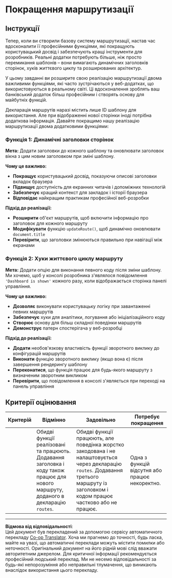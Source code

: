 <!--
CO_OP_TRANSLATOR_METADATA:
{
  "original_hash": "df0dcecddcd28ea8cbf6ede0ad57d673",
  "translation_date": "2025-10-24T15:50:52+00:00",
  "source_file": "7-bank-project/1-template-route/assignment.md",
  "language_code": "uk"
}
-->
# Покращення маршрутизації

## Інструкції

Тепер, коли ви створили базову систему маршрутизації, настав час вдосконалити її професійними функціями, які покращують користувацький досвід і забезпечують кращі інструменти для розробників. Реальні додатки потребують більше, ніж просто перемикання шаблонів – вони вимагають динамічних заголовків сторінок, хуків життєвого циклу та розширюваних архітектур.

У цьому завданні ви розширите свою реалізацію маршрутизації двома важливими функціями, які часто зустрічаються у веб-додатках, що використовуються в реальному світі. Ці вдосконалення зроблять ваш банківський додаток більш професійним і створять основу для майбутніх функцій.

Декларація маршрутів наразі містить лише ID шаблону для використання. Але при відображенні нової сторінки іноді потрібна додаткова інформація. Давайте покращимо нашу реалізацію маршрутизації двома додатковими функціями:

### Функція 1: Динамічні заголовки сторінок
**Мета:** Додати заголовки до кожного шаблону та оновлювати заголовок вікна з цим новим заголовком при зміні шаблону.

**Чому це важливо:**
- **Покращує** користувацький досвід, показуючи описові заголовки вкладок браузера
- **Підвищує** доступність для екранних читачів і допоміжних технологій  
- **Забезпечує** кращий контекст для закладок і історії браузера
- **Відповідає** найкращим практикам професійної веб-розробки

**Підхід до реалізації:**
- **Розширити** об'єкт маршрутів, щоб включити інформацію про заголовок для кожного маршруту
- **Модифікувати** функцію `updateRoute()`, щоб динамічно оновлювати `document.title`
- **Перевірити**, що заголовки змінюються правильно при навігації між екранами

### Функція 2: Хуки життєвого циклу маршруту  
**Мета:** Додати опцію для виконання певного коду після зміни шаблону. Ми хочемо, щоб у консолі розробника з'являлося повідомлення `'Dashboard is shown'` кожного разу, коли відображається сторінка панелі управління.

**Чому це важливо:**
- **Дозволяє** виконувати користувацьку логіку при завантаженні певних маршрутів
- **Забезпечує** хуки для аналітики, логування або ініціалізаційного коду
- **Створює** основу для більш складної поведінки маршрутів
- **Демонструє** патерн спостерігача у веб-розробці

**Підхід до реалізації:**
- **Додати** необов'язкову властивість функції зворотного виклику до конфігурацій маршрутів
- **Виконати** функцію зворотного виклику (якщо вона є) після завершення рендерингу шаблону
- **Переконатися**, що функція працює для будь-якого маршруту з визначеним зворотним викликом
- **Перевірити**, що повідомлення в консолі з'являється при переході на панель управління

## Критерії оцінювання

| Критерій | Відмінно                                                                                                                          | Задовільно                                                                                                                                                                                  | Потребує покращення                                       |
| -------- | ---------------------------------------------------------------------------------------------------------------------------------- | ----------------------------------------------------------------------------------------------------------------------------------------------------------------------------------------- | ------------------------------------------------------- |
|          | Обидві функції реалізовані та працюють. Додавання заголовка і коду також працює для нового маршруту, доданого в декларацію `routes`. | Обидві функції працюють, але поведінка жорстко закодована і не налаштовується через декларацію `routes`. Додавання третього маршруту із заголовком і кодом працює частково або не працює. | Одна з функцій відсутня або працює некоректно. |

---

**Відмова від відповідальності**:  
Цей документ був перекладений за допомогою сервісу автоматичного перекладу [Co-op Translator](https://github.com/Azure/co-op-translator). Хоча ми прагнемо до точності, будь ласка, майте на увазі, що автоматичні переклади можуть містити помилки або неточності. Оригінальний документ на його рідній мові слід вважати авторитетним джерелом. Для критичної інформації рекомендується професійний людський переклад. Ми не несемо відповідальності за будь-які непорозуміння або неправильні тлумачення, що виникають внаслідок використання цього перекладу.
